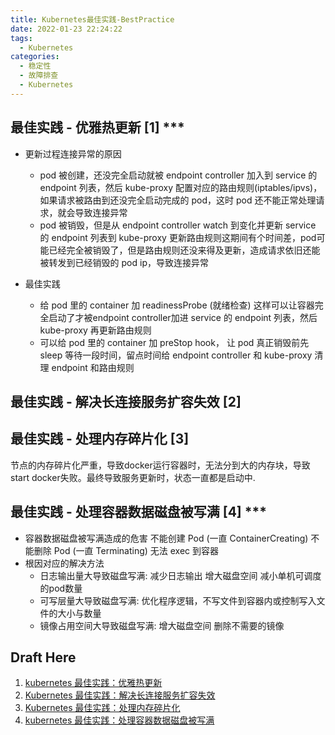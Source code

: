 ```yaml
---
title: Kubernetes最佳实践-BestPractice
date: 2022-01-23 22:24:22
tags:
  - Kubernetes
categories: 
  - 稳定性
  - 故障排查
  - Kubernetes
---
```


<p></p>
<!-- more -->


## 最佳实践 - 优雅热更新  [1] ***
+ 更新过程连接异常的原因
  - pod 被创建，还没完全启动就被 endpoint controller 加入到 service 的 endpoint 列表，然后 kube-proxy 配置对应的路由规则(iptables/ipvs)，如果请求被路由到还没完全启动完成的 pod，这时 pod 还不能正常处理请求，就会导致连接异常
  - pod 被销毁，但是从 endpoint controller watch 到变化并更新 service 的 endpoint 列表到 kube-proxy 更新路由规则这期间有个时间差，pod可能已经完全被销毁了，但是路由规则还没来得及更新，造成请求依旧还能被转发到已经销毁的 pod ip，导致连接异常

+ 最佳实践
  - 给 pod 里的 container 加 readinessProbe (就绪检查)
    这样可以让容器完全启动了才被endpoint controller加进 service 的 endpoint 列表，然后 kube-proxy 再更新路由规则
  - 可以给 pod 里的 container 加 preStop hook，
    让 pod 真正销毁前先 sleep 等待一段时间，留点时间给 endpoint controller 和 kube-proxy 清理 endpoint 和路由规则

## 最佳实践 - 解决长连接服务扩容失效 [2]


## 最佳实践 - 处理内存碎片化  [3]
节点的内存碎片化严重，导致docker运行容器时，无法分到大的内存块，导致start docker失败。最终导致服务更新时，状态一直都是启动中.

## 最佳实践 - 处理容器数据磁盘被写满 [4] ***
+ 容器数据磁盘被写满造成的危害
    不能创建 Pod (一直 ContainerCreating)
    不能删除 Pod (一直 Terminating)
    无法 exec 到容器
+ 根因对应的解决方法
  - 日志输出量大导致磁盘写满:
     减少日志输出
     增大磁盘空间
     减小单机可调度的pod数量
  - 可写层量大导致磁盘写满: 
      优化程序逻辑，不写文件到容器内或控制写入文件的大小与数量
  - 镜像占用空间大导致磁盘写满:
      增大磁盘空间
      删除不需要的镜像


## Draft Here
1. [kubernetes 最佳实践：优雅热更新](https://tencentcloudcontainerteam.github.io/2019/05/08/kubernetes-best-practice-grace-update/)
2. [Kubernetes 最佳实践：解决长连接服务扩容失效](https://tencentcloudcontainerteam.github.io/2019/06/06/scale-keepalive-service/)
3. [Kubernetes 最佳实践：处理内存碎片化 ](https://tencentcloudcontainerteam.github.io/2019/06/06/handle-memory-fragmentation/)
4. [kubernetes 最佳实践：处理容器数据磁盘被写满](https://tencentcloudcontainerteam.github.io/2019/06/08/kubernetes-best-practice-handle-disk-full/)
